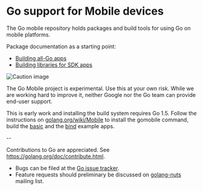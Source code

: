 # Go support for Mobile devices

The Go mobile repository holds packages and build tools for using Go on mobile platforms.

Package documentation as a starting point:

- [Building all-Go apps](https://github.com/bilb02/go-mobile/app)
- [Building libraries for SDK apps](https://github.com/bilb02/go-mobile/cmd/gobind)

![Caution image](doc/caution.png)

The Go Mobile project is experimental. Use this at your own risk.
While we are working hard to improve it, neither Google nor the Go
team can provide end-user support.

This is early work and installing the build system requires Go 1.5.
Follow the instructions on
[golang.org/wiki/Mobile](https://golang.org/wiki/Mobile)
to install the gomobile command, build the
[basic](https://github.com/bilb02/go-mobile/example/basic)
and the [bind](https://github.com/bilb02/go-mobile/example/bind) example apps.

--

Contributions to Go are appreciated. See https://golang.org/doc/contribute.html.

* Bugs can be filed at the [Go issue tracker](https://golang.org/issue/new?title=x/mobile:+).
* Feature requests should preliminary be discussed on
[golang-nuts](https://groups.google.com/forum/#!forum/golang-nuts)
mailing list.

